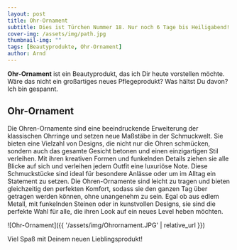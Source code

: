 ```yaml
---
layout: post
title: Ohr-Ornament
subtitle: Dies ist Türchen Nummer 18. Nur noch 6 Tage bis Heiligabend!
cover-img: /assets/img/path.jpg
thumbnail-img: ""
tags: [Beautyprodukte, Ohr-Ornament]
author: Arnd
---
```


**Ohr-Ornament** ist ein Beautyprodukt, das ich Dir heute vorstellen möchte. Wäre das nicht ein großartiges neues Pflegeprodukt? Was hältst Du davon? Ich bin gespannt. 

## Ohr-Ornament

Die Ohren-Ornamente sind eine beeindruckende Erweiterung der klassischen Ohrringe und setzen neue Maßstäbe in der Schmuckwelt. Sie bieten eine Vielzahl von Designs, die nicht nur die Ohren schmücken, sondern auch das gesamte Gesicht betonen und einen einzigartigen Stil verleihen. Mit ihren kreativen Formen und funkelnden Details ziehen sie alle Blicke auf sich und verleihen jedem Outfit eine luxuriöse Note. Diese Schmuckstücke sind ideal für besondere Anlässe oder um im Alltag ein Statement zu setzen. Die Ohren-Ornamente sind leicht zu tragen und bieten gleichzeitig den perfekten Komfort, sodass sie den ganzen Tag über getragen werden können, ohne unangenehm zu sein. Egal ob aus edlem Metall, mit funkelnden Steinen oder in kunstvollen Designs, sie sind die perfekte Wahl für alle, die ihren Look auf ein neues Level heben möchten.

![Ohr-Ornament]({{ '/assets/img/Ohrornament.JPG' | relative_url }})

Viel Spaß mit Deinem neuen Lieblingsprodukt!